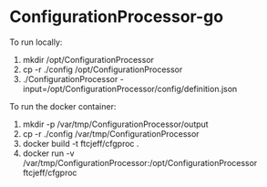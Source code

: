 # ConfigurationProcessor-go

To run locally:
1. mkdir /opt/ConfigurationProcessor
2. cp -r ./config /opt/ConfigurationProcessor
3. ./ConfigurationProcessor -input=/opt/ConfigurationProcessor/config/definition.json

To run the docker container:
1. mkdir -p /var/tmp/ConfigurationProcessor/output
2. cp -r ./config /var/tmp/ConfigurationProcessor
3. docker build -t ftcjeff/cfgproc .
4. docker run -v /var/tmp/ConfigurationProcessor:/opt/ConfigurationProcessor ftcjeff/cfgproc
